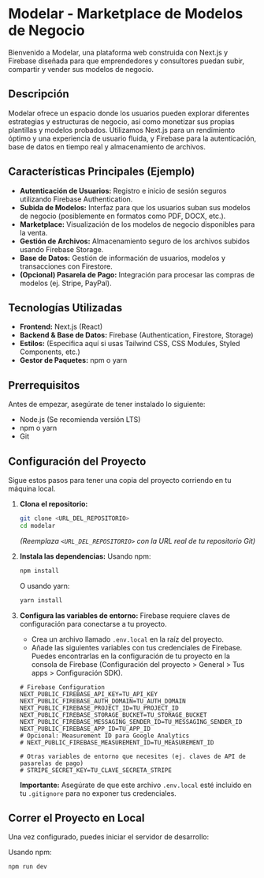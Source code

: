 # Modelar - Marketplace de Modelos de Negocio

Bienvenido a Modelar, una plataforma web construida con Next.js y Firebase diseñada para que emprendedores y consultores puedan subir, compartir y vender sus modelos de negocio.

## Descripción

Modelar ofrece un espacio donde los usuarios pueden explorar diferentes estrategias y estructuras de negocio, así como monetizar sus propias plantillas y modelos probados. Utilizamos Next.js para un rendimiento óptimo y una experiencia de usuario fluida, y Firebase para la autenticación, base de datos en tiempo real y almacenamiento de archivos.

## Características Principales (Ejemplo)

* **Autenticación de Usuarios:** Registro e inicio de sesión seguros utilizando Firebase Authentication.
* **Subida de Modelos:** Interfaz para que los usuarios suban sus modelos de negocio (posiblemente en formatos como PDF, DOCX, etc.).
* **Marketplace:** Visualización de los modelos de negocio disponibles para la venta.
* **Gestión de Archivos:** Almacenamiento seguro de los archivos subidos usando Firebase Storage.
* **Base de Datos:** Gestión de información de usuarios, modelos y transacciones con Firestore.
* **(Opcional) Pasarela de Pago:** Integración para procesar las compras de modelos (ej. Stripe, PayPal).

## Tecnologías Utilizadas

* **Frontend:** Next.js (React)
* **Backend & Base de Datos:** Firebase (Authentication, Firestore, Storage)
* **Estilos:** (Especifica aquí si usas Tailwind CSS, CSS Modules, Styled Components, etc.)
* **Gestor de Paquetes:** npm o yarn

## Prerrequisitos

Antes de empezar, asegúrate de tener instalado lo siguiente:

* Node.js (Se recomienda versión LTS)
* npm o yarn
* Git

## Configuración del Proyecto

Sigue estos pasos para tener una copia del proyecto corriendo en tu máquina local.

1.  **Clona el repositorio:**
    ```bash
    git clone <URL_DEL_REPOSITORIO>
    cd modelar
    ```
    *(Reemplaza `<URL_DEL_REPOSITORIO>` con la URL real de tu repositorio Git)*

2.  **Instala las dependencias:**
    Usando npm:
    ```bash
    npm install
    ```
    O usando yarn:
    ```bash
    yarn install
    ```

3.  **Configura las variables de entorno:**
    Firebase requiere claves de configuración para conectarse a tu proyecto.
    * Crea un archivo llamado `.env.local` en la raíz del proyecto.
    * Añade las siguientes variables con tus credenciales de Firebase. Puedes encontrarlas en la configuración de tu proyecto en la consola de Firebase (Configuración del proyecto > General > Tus apps > Configuración SDK).

    ```plaintext
    # Firebase Configuration
    NEXT_PUBLIC_FIREBASE_API_KEY=TU_API_KEY
    NEXT_PUBLIC_FIREBASE_AUTH_DOMAIN=TU_AUTH_DOMAIN
    NEXT_PUBLIC_FIREBASE_PROJECT_ID=TU_PROJECT_ID
    NEXT_PUBLIC_FIREBASE_STORAGE_BUCKET=TU_STORAGE_BUCKET
    NEXT_PUBLIC_FIREBASE_MESSAGING_SENDER_ID=TU_MESSAGING_SENDER_ID
    NEXT_PUBLIC_FIREBASE_APP_ID=TU_APP_ID
    # Opcional: Measurement ID para Google Analytics
    # NEXT_PUBLIC_FIREBASE_MEASUREMENT_ID=TU_MEASUREMENT_ID

    # Otras variables de entorno que necesites (ej. claves de API de pasarelas de pago)
    # STRIPE_SECRET_KEY=TU_CLAVE_SECRETA_STRIPE
    ```
    **Importante:** Asegúrate de que este archivo `.env.local` esté incluido en tu `.gitignore` para no exponer tus credenciales.

## Correr el Proyecto en Local

Una vez configurado, puedes iniciar el servidor de desarrollo:

Usando npm:
```bash
npm run dev
